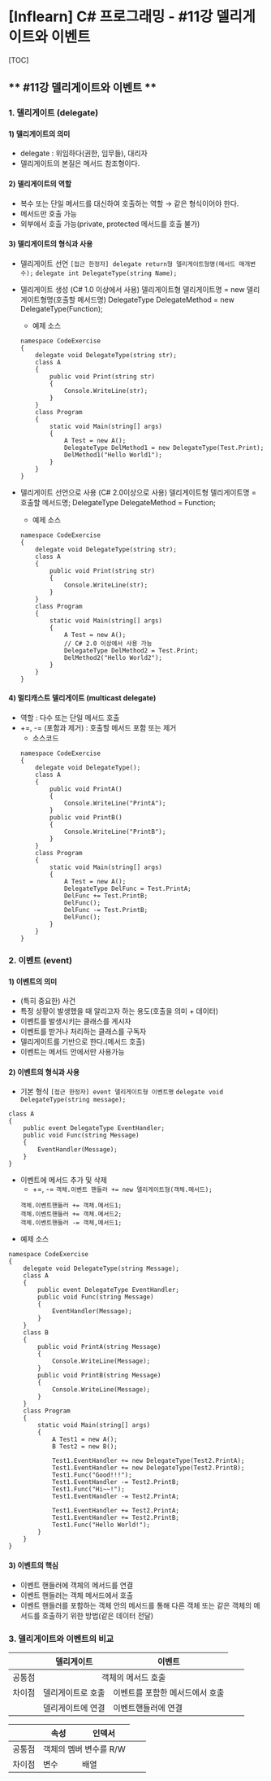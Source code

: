 # [Inflearn] C# 프로그래밍 - #11강 델리게이트와 이벤트
[TOC]
## ** #11강 델리게이트와 이벤트 **
### 1. 델리게이트 (delegate)
#### 1) 델리게이트의 의미
- delegate : 위임하다(권한, 임무들), 대리자
- 델리게이트의 본질은 메서드 참조형이다.

#### 2) 델리게이트의 역할
- 복수 또는 단일 메서드를 대신하여 호출하는 역할
	→ 같은 형식이어야 한다.
- 메서드만 호출 가능
- 외부에서 호출 가능(private, protected 메서드를 호출 불가)

#### 3) 델리게이트의 형식과 사용
- 델리게이트 선언
```[접근 한정자] delegate return형 델리게이트형명(메서드 매개변수);```
```delegate int DelegateType(string Name);```

- 델리게이트 생성 (C# 1.0 이상에서 사용)
		델리게이트형 델리게이트명 = new 델리게이트형명(호출할 메서드명)
        DelegateType DelegateMethod = new DelegateType(Function);
	- 예제 소스
	```
    namespace CodeExercise
    {
        delegate void DelegateType(string str);
        class A
        {
            public void Print(string str)
            {
                Console.WriteLine(str); 
            }
        }
        class Program
        {
            static void Main(string[] args)
            {
                A Test = new A();
                DelegateType DelMethod1 = new DelegateType(Test.Print);
                DelMethod1("Hello World1");
            }
        }
    }
    ```
- 델리게이트 선언으로 사용 (C# 2.0이상으로 사용)
		델리게이트형 델리게이트명 = 호출할 메서드명;
        DelegateType DelegateMethod = Function;
	- 예제 소스
	```
    namespace CodeExercise
    {
        delegate void DelegateType(string str);
        class A
        {
            public void Print(string str)
            {
                Console.WriteLine(str);
            }
        }
        class Program
        {
            static void Main(string[] args)
            {
                A Test = new A();
                // C# 2.0 이상에서 사용 가능
                DelegateType DelMethod2 = Test.Print;
                DelMethod2("Hello World2");
            }
        }
    }
    ```

#### 4) 멀티캐스트 델리게이트 (multicast delegate)
- 역할 : 다수 또는 단일 메서드 호출
- +=, -= (포함과 제거) : 호출할 메서드 포함 또는 제거
	- 소스코드
    ```
    namespace CodeExercise
    {
        delegate void DelegateType();
        class A
        {
            public void PrintA()
            {
                Console.WriteLine("PrintA");
            }
            public void PrintB()
            {
                Console.WriteLine("PrintB");
            }
        }
        class Program
        {
            static void Main(string[] args)
            {
                A Test = new A();
                DelegateType DelFunc = Test.PrintA;
                DelFunc += Test.PrintB;
                DelFunc();
                DelFunc -= Test.PrintB;
                DelFunc();
            }
        }
    }
    ```

### 2. 이벤트 (event)
#### 1) 이벤트의 의미
- (특히 중요한) 사건
- 특정 상황이 발생했을 때 알리고자 하는 용도(호출을 의미 + 데이터)
- 이벤트를 발생시키는 클래스를 게시자
- 이벤트를 받거나 처리하는 클래스를 구독자
- 델리게이트를 기반으로 한다.(메서드 호출)
- 이벤트는 메서드 안에서만 사용가능

#### 2) 이벤트의 형식과 사용
- 기본 형식
```[접근 한정자] event 델리게이트형 이벤트명```
```delegate void DelegateType(string message);```
```
class A
{
	public event DelegateType EventHandler;
    public void Func(string Message)
    {
    	EventHandler(Message);
    }
}
```

- 이벤트에 메서드 추가 및 삭제
	- +=, -=
	```객체.이벤트 핸들러 += new 델리게이트형(객체.메서드);```
    ```
    객체.이벤트핸들러 += 객체.메서드1;
    객체.이벤트핸들러 += 객체.메서드2;
    객체.이벤트핸들러 -= 객체,메서드1;
    ```
- 예제 소스
```
namespace CodeExercise
{
    delegate void DelegateType(string Message);
    class A
    {
        public event DelegateType EventHandler;
        public void Func(string Message)
        {
            EventHandler(Message);
        }
    }
    class B
    {
        public void PrintA(string Message)
        {
            Console.WriteLine(Message);
        }
        public void PrintB(string Message)
        {
            Console.WriteLine(Message);
        }
    }
    class Program
    {
        static void Main(string[] args)
        {
            A Test1 = new A();
            B Test2 = new B();

            Test1.EventHandler += new DelegateType(Test2.PrintA);
            Test1.EventHandler += new DelegateType(Test2.PrintB);
            Test1.Func("Good!!!");
            Test1.EventHandler -= Test2.PrintB;
            Test1.Func("Hi~~!");
            Test1.EventHandler -= Test2.PrintA;

            Test1.EventHandler += Test2.PrintA;
            Test1.EventHandler += Test2.PrintB;
            Test1.Func("Hello World!");
        }
    }
}
```

#### 3) 이벤트의 핵심
- 이벤트 핸들러에 객체의 메서드를 연결
- 이벤트 핸들러는 객체 메서드에서 호출
- 이벤트 핸들러를 포함하는 객체 안의 메서드를 통해 다른 객체 또는 같은 객체의 메서드를 호출하기 위한 방법(같은 데이터 전달)

### 3. 델리게이트와 이벤트의 비교
|    | 델리게이트 | 이벤트 |
|----|----|----|
| 공통점  <td colspan=2> <center> 객체의 메서드 호출 </center></td>
| 차이점 | 델리게이트로 호출 | 이벤트를 포함한 메서드에서 호출 |
|       | 델리게이트에 연결 | 이벤트핸들러에 연결 |

|   |  속성 | 인덱서 |
|----|----|----|
|공통점  <td colspan=2> <center> 객체의 멤버 변수를 R/W </center></td>||
| 차이점 | 변수 | 배열 |

